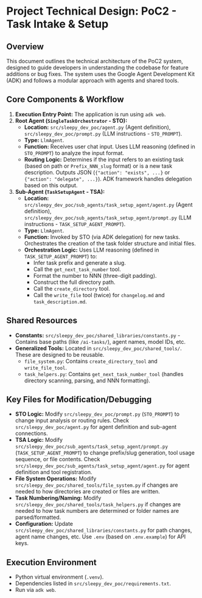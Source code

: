 # Project Technical Design: PoC2 - Task Intake & Setup

## Overview

This document outlines the technical architecture of the PoC2 system, designed to guide developers in understanding the codebase for feature additions or bug fixes. The system uses the Google Agent Development Kit (ADK) and follows a modular approach with agents and shared tools.

## Core Components & Workflow

1.  **Execution Entry Point:** The application is run using `adk web`.
2.  **Root Agent (`SingleTaskOrchestrator` - STO):**
    *   **Location:** `src/sleepy_dev_poc/agent.py` (Agent definition), `src/sleepy_dev_poc/prompt.py` (LLM instructions - `STO_PROMPT`).
    *   **Type:** `LlmAgent`.
    *   **Function:** Receives user chat input. Uses LLM reasoning (defined in `STO_PROMPT`) to analyze the input format.
    *   **Routing Logic:** Determines if the input refers to an existing task (based on path or `Prefix_NNN_slug` format) or is a new task description. Outputs JSON (`{"action": "exists", ...}` or `{"action": "delegate", ...}`). ADK framework handles delegation based on this output.
3.  **Sub-Agent (`TaskSetupAgent` - TSA):**
    *   **Location:** `src/sleepy_dev_poc/sub_agents/task_setup_agent/agent.py` (Agent definition), `src/sleepy_dev_poc/sub_agents/task_setup_agent/prompt.py` (LLM instructions - `TASK_SETUP_AGENT_PROMPT`).
    *   **Type:** `LlmAgent`.
    *   **Function:** Invoked by STO (via ADK delegation) for new tasks. Orchestrates the creation of the task folder structure and initial files.
    *   **Orchestration Logic:** Uses LLM reasoning (defined in `TASK_SETUP_AGENT_PROMPT`) to:
        *   Infer task prefix and generate a slug.
        *   Call the `get_next_task_number` tool.
        *   Format the number to NNN (three-digit padding).
        *   Construct the full directory path.
        *   Call the `create_directory` tool.
        *   Call the `write_file` tool (twice) for `changelog.md` and `task_description.md`.

## Shared Resources

*   **Constants:** `src/sleepy_dev_poc/shared_libraries/constants.py` - Contains base paths (like `/ai-tasks/`), agent names, model IDs, etc.
*   **Generalized Tools:** Located in `src/sleepy_dev_poc/shared_tools/`. These are designed to be reusable.
    *   `file_system.py`: Contains `create_directory_tool` and `write_file_tool`.
    *   `task_helpers.py`: Contains `get_next_task_number_tool` (handles directory scanning, parsing, and NNN formatting).

## Key Files for Modification/Debugging

*   **STO Logic:** Modify `src/sleepy_dev_poc/prompt.py` (`STO_PROMPT`) to change input analysis or routing rules. Check `src/sleepy_dev_poc/agent.py` for agent definition and sub-agent connections.
*   **TSA Logic:** Modify `src/sleepy_dev_poc/sub_agents/task_setup_agent/prompt.py` (`TASK_SETUP_AGENT_PROMPT`) to change prefix/slug generation, tool usage sequence, or file contents. Check `src/sleepy_dev_poc/sub_agents/task_setup_agent/agent.py` for agent definition and tool registration.
*   **File System Operations:** Modify `src/sleepy_dev_poc/shared_tools/file_system.py` if changes are needed to how directories are created or files are written.
*   **Task Numbering/Naming:** Modify `src/sleepy_dev_poc/shared_tools/task_helpers.py` if changes are needed to how task numbers are determined or folder names are parsed/formatted.
*   **Configuration:** Update `src/sleepy_dev_poc/shared_libraries/constants.py` for path changes, agent name changes, etc. Use `.env` (based on `.env.example`) for API keys.

## Execution Environment

*   Python virtual environment (`.venv`).
*   Dependencies listed in `src/sleepy_dev_poc/requirements.txt`.
*   Run via `adk web`.